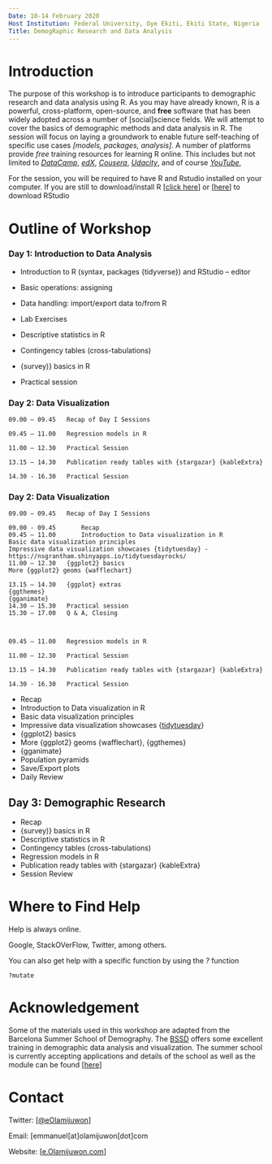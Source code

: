 ```yaml
---
Date: 10-14 February 2020
Host Institution: Federal University, Oye Ekiti, Ekiti State, Nigeria
Title: DemogRaphic Research and Data Analysis
---
```



# Introduction

The purpose of this workshop is to introduce participants to demographic research and data analysis using R. As you may have already known, R is a powerful, cross-platform, open-source, and **free** software that has been widely adopted across a number of [social]science fields. We will attempt to cover the basics of demographic methods and data analysis in R. The session will focus on laying a groundwork to enable future self-teaching of specific use cases *[models, packages, analysis]*. A number of platforms provide *free* training resources for learning R online. This includes but not limited to *[DataCamp](https://www.datacamp.com/)*, *[edX](https://www.edx.org/)*, *[Cousera](https://www.coursera.org/)*, *[Udacity](https://www.udacity.com/)*, and of course *[YouTube](https://www.youtube.com/)*, 


For the session, you will be required to have R and Rstudio installed on your computer. If you are still to download/install R [[click here](https://cloud.r-project.org/)] or [[here](https://rstudio.com/products/rstudio/download/)] to download RStudio


# Outline of Workshop

### Day 1: Introduction to Data Analysis

- Introduction to R (syntax, packages {tidyverse}) and RStudio – editor

- Basic operations: assigning
    
- Data handling: import/export data to/from R
		
- Lab Exercises

- Descriptive statistics in R

- Contingency tables (cross-tabulations)

- {survey)} basics in R

- Practical session



                
### Day 2: Data Visualization

```
09.00 – 09.45 	Recap of Day I Sessions

09.45 – 11.00 	Regression models in R

11.00 – 12.30 	Practical Session

13.15 – 14.30 	Publication ready tables with {stargazar} {kableExtra}

14.30 - 16.30 	Practical Session
```

### Day 2: Data Visualization

```
09.00 – 09.45 	Recap of Day I Sessions

09.00 - 09.45		Recap
09.45 – 11.00		Introduction to Data visualization in R
Basic data visualization principles
Impressive data visualization showcases {tidytuesday} - https://nsgrantham.shinyapps.io/tidytuesdayrocks/
11.00 – 12.30	{ggplot2} basics
More {ggplot2} geoms {wafflechart}

13.15 – 14.30	{ggplot} extras
{ggthemes}
{gganimate}
14.30 – 15.30	Practical session
15.30 – 17.00	Q & A, Closing



09.45 – 11.00 	Regression models in R

11.00 – 12.30 	Practical Session

13.15 – 14.30 	Publication ready tables with {stargazar} {kableExtra}

14.30 - 16.30 	Practical Session
```


- Recap
- Introduction to Data visualization in R
- Basic data visualization principles
- Impressive data visualization showcases {[tidytuesday](https://nsgrantham.shinyapps.io/tidytuesdayrocks/)}
- {ggplot2} basics
- More {ggplot2} geoms {wafflechart}, {ggthemes}
- {gganimate}
- Population pyramids
- Save/Export plots
- Daily Review

## Day 3: Demographic Research

- Recap
- {survey)} basics in R
- Descriptive statistics in R
- Contingency tables (cross-tabulations)
- Regression models in R
- Publication ready tables with {stargazar} {kableExtra}
- Session Review


# Where to Find Help

Help is always online.

Google, StackOVerFlow, Twitter, among others.

You can also get help with a specific function by using the *?* function

```{r}
?mutate
```


# Acknowledgement

Some of the materials used in this workshop are adapted from the Barcelona Summer School of Demography. The [BSSD](https://ced.uab.cat/en/courses/barcelona-summer-school-of-demography/) offers some excellent training in demographic data analysis and visualization. The summer school is currently accepting applications and details of the school as well as the module can be found [[here](https://ced.uab.cat/en/courses/barcelona-summer-school-of-demography/)]



# Contact

Twitter: [[@eOlamijuwon](https://twitter.com/eolamijuwon/)]

Email: [emmanuel[at]olamijuwon[dot]com

Website: [[e.Olamijuwon.com](https://e.olamijuwon.com/)]
